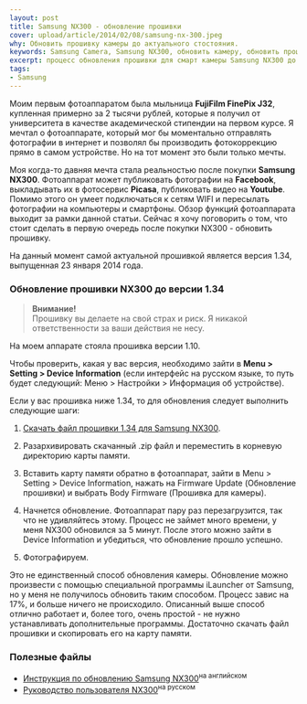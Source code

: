```yaml
---
layout: post
title: Samsung NX300 - обновление прошивки
cover: upload/article/2014/02/08/samsung-nx-300.jpeg
why: Обновить прошивку камеры до актуального стостояния.
keywords: Samsung Camera, Samsung NX300, обновить камеру, обновить прошивку, Обновить NX300, обновление камеры Samsung NX300
excerpt: процесс обновления прошивки для смарт камеры Samsung NX300 до версии 1.34
tags:
- Samsung
---
```


Моим первым фотоаппаратом была мыльница **FujiFilm FinePix J32**, купленная примерно за 2 тысячи рублей, которые я получил от университета в качестве академической стипендии на первом курсе.
Я мечтал о фотоаппарате, который мог бы моментально отправлять фотографии в интернет и позволял бы производить фотокоррекцию прямо в самом устройстве. Но на тот момент это были только мечты.

Моя когда-то давняя мечта стала реальностью после покупки **Samsung NX300**. Фотоаппарат может публиковать фотографии на **Facebook**, выкладывать их в фотосервис **Picasa**, публиковать видео на **Youtube**. Помимо этого он умеет подключаться к сетям WIFI и пересылать фотографии на компьютеры и смартфоны.
Обзор функций фотоаппарата выходит за рамки данной статьи. Сейчас я хочу поговорить о том, что стоит сделать в первую очередь после покупки NX300 - обновить прошивку.

На данный момент самой актуальной прошивкой является версия 1.34, выпущенная 23 января 2014 года.

### Обновление прошивки NX300 до версии 1.34

> **Внимание!** <br />
> Прошивку вы делаете на свой страх и риск. Я никакой ответственности за ваши действия не несу.

На моем аппарате стояла прошивка версии 1.10.

Чтобы проверить, какая у вас версия, необходимо зайти в **Menu > Setting > Device Information** (если интерфейс на русском языке, то путь будет следующий: Меню > Настройки > Информация об устройстве).

Если у вас прошивка ниже 1.34, то для обновления следует выполнить следующие шаги:

1. [Скачать файл прошивки 1.34 для Samsung NX300](http://yadi.sk/d/lveVznXpHXRBC).
2. Разархивировать скачанный <span class="file">.zip</span> файл и переместить в корневую директорию карты памяти.
   <img class="original" src="{{ site.url }}/upload/article/2014/02/08/screen_01.png" alt="" title="">

3. Вставить карту памяти обратно в фотоаппарат, зайти в Menu > Setting > Device Information, нажать на Firmware Update (Обновление прошивки) и выбрать Body Firmware (Прошивка для камеры).
   <img class="original" src="{{ site.url }}/upload/article/2014/02/08/screen_00.jpg" alt="" title="">

4. Начнется обновление. Фотоаппарат пару раз перезагрузится, так что не удивляйтесь этому. Процесс не займет много времени, у меня NX300 обновился за 5 минут. После этого можно зайти в Device Information и убедиться, что обновление прошло успешно.
   <img class="original" src="{{ site.url }}/upload/article/2014/02/08/screen_02.jpg" alt="" title="">

5. Фотографируем.

Это не единственный способ обновления камеры. Обновление можно произвести с помощью специальной программы iLauncher от Samsung, но у меня не получилось обновить таким способом. Процесс завис на 17%, и больше ничего не происходило. Описанный выше способ отлично работает и, более того, очень простой - не нужно устанавливать дополнительные программы. Достаточно скачать файл прошивки и скопировать его на карту памяти.

### Полезные файлы

- [Инструкция по обновлению Samsung NX300](http://yadi.sk/d/YA_DvrntHXZCP)<sup>на английском</sup>
- [Руководство пользователя NX300](http://yadi.sk/d/OK5dKng5HXZLq)<sup>на русском</sup>


